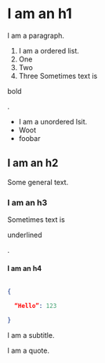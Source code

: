 # I am an h1

I am a paragraph.

1. I am a ordered list.
1. One
1. Two
1. Three
Sometimes text is

bold

.

* I am a unordered lsit.
* Woot
* foobar
## I am an h2

Some general text.

### I am an h3

Sometimes text is

underlined

.

#### I am an h4

```json

{

  “Hello”: 123

}

```

I am a subtitle.

I am a quote.

